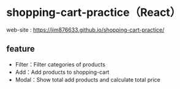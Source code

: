 # shopping-cart-practice（React）
web-site : https://jim876633.github.io/shopping-cart-practice/
## feature
* Filter：Filter categories of products
* Add：Add products to shopping-cart
* Modal：Show total add products and calculate total price
